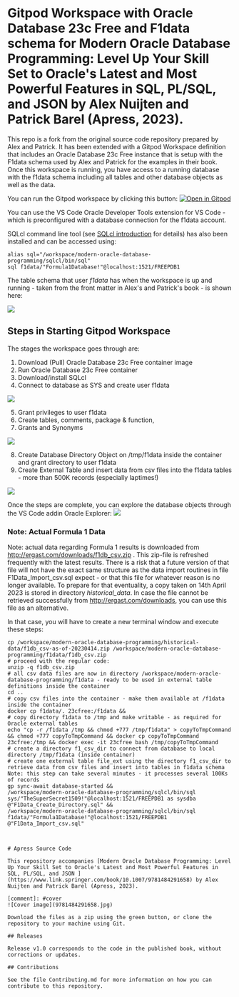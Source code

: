 # Gitpod Workspace with Oracle Database 23c Free and F1data schema for Modern Oracle Database Programming: Level Up Your Skill Set to Oracle's Latest and Most Powerful Features in SQL, PL/SQL, and JSON by Alex Nuijten and Patrick Barel (Apress, 2023).

This repo is a fork from the original source code repository prepared by Alex and Patrick. It has been extended with a Gitpod Workspace definition that includes an Oracle Database 23c Free instance that is setup with the F1data schema used by Alex and Patrick for the examples in their book. Once this workspace is running, you have access to a running database with the f1data schema including all tables and other database objects as well as the data.

You can run the Gitpod workspace by clicking this button:
[![Open in Gitpod](https://gitpod.io/button/open-in-gitpod.svg)](https://gitpod.io/#https://github.com/lucasjellema/modern-oracle-database-programming/tree/gitpod-workspace-23c-free)


You can use the VS Code Oracle Developer Tools extension for VS Code - which is preconfigured with a database connection for the f1data account.

SQLcl command line tool (see [SQLcl introduction](https://www.oracle.com/database/sqldeveloper/technologies/sqlcl/) for details) has also been installed and can be accessed using:

```
alias sql="/workspace/modern-oracle-database-programming/sqlcl/bin/sql"
sql f1data/"Formula1Database!"@localhost:1521/FREEPDB1 
```  

The table schema that user *f1data* has when the workspace is up and running - taken from the front matter in Alex's and Patrick's book - is shown here:

![](images/database-schema-f1data.png)

## Steps in Starting Gitpod Workspace

The stages the workspace goes through are:
1. Download (Pull) Oracle Database 23c Free container image  
2. Run Oracle Database 23c Free container 
3. Download/install SQLcl
4. Connect to database as SYS and create user f1data

![](images/stage-A.png)

5. Grant privileges to user f1data 
6. Create tables, comments, package & function, 
7. Grants and Synonyms

![](images/stage-B.png)

8. Create Database Directory Object on /tmp/f1data inside the container and grant directory to user f1data
9. Create External Table and insert data from csv files into the f1data tables - more than 500K records (especially laptimes!)

![](images/stage-C.png)

Once the steps are complete, you can explore the database objects through the VS Code addin Oracle Explorer:
![](images/vscode-oracleexplorer.png)

### Note: Actual Formula 1 Data

Note: actual data regarding Formula 1 results is downloaded from http://ergast.com/downloads/f1db_csv.zip . This zip-file is refreshed frequently with the latest results. There is a risk that a future version of that file will not have the exact same structure as the data import routines in file F1Data_Import_csv.sql expect - or that this file for whatever reason is no longer available. To prepare for that eventuality, a copy taken on 14th April 2023 is stored in directory *historical_data*. In case the file cannot be retrieved successfully from http://ergast.com/downloads, you can use this file as an alternative. 

In that case, you will have to create a new terminal window and execute these steps:
```
cp /workspace/modern-oracle-database-programming/historical-data/f1db_csv-as-of-20230414.zip /workspace/modern-oracle-database-programming/f1data/f1db_csv.zip
# proceed with the regular code:
unzip -q f1db_csv.zip
# all csv data files are now in directory /workspace/modern-oracle-database-programming/f1data - ready to be used in external table definitions inside the container
cd ..
# copy csv files into the container - make them available at /f1data inside the container
docker cp f1data/. 23cfree:/f1data &&
# copy directory f1data to /tmp and make writable - as required for Oracle external tables 
echo "cp -r /f1data /tmp && chmod +777 /tmp/f1data" > copyToTmpCommand && chmod +777 copyToTmpCommand && docker cp copyToTmpCommand 23cfree:/tmp && docker exec -it 23cfree bash /tmp/copyToTmpCommand
# create a directory f1_csv_dir to connect from database to local directory /tmp/f1data (inside container)
# create one external table file_ext using the directory f1_csv_dir to retrieve data from csv files and insert into tables in f1data schema Note: this step can take several minutes - it processes several 100Ks of records
gp sync-await database-started &&
/workspace/modern-oracle-database-programming/sqlcl/bin/sql sys/"TheSuperSecret1509!"@localhost:1521/FREEPDB1 as sysdba @"F1Data_Create_Directory.sql" && 
/workspace/modern-oracle-database-programming/sqlcl/bin/sql f1data/"Formula1Database!"@localhost:1521/FREEPDB1 @"F1Data_Import_csv.sql"



# Apress Source Code

This repository accompanies [Modern Oracle Database Programming: Level Up Your Skill Set to Oracle's Latest and Most Powerful Features in SQL, PL/SQL, and JSON ](https://www.link.springer.com/book/10.1007/9781484291658) by Alex Nuijten and Patrick Barel (Apress, 2023).

[comment]: #cover
![Cover image](9781484291658.jpg)

Download the files as a zip using the green button, or clone the repository to your machine using Git.

## Releases

Release v1.0 corresponds to the code in the published book, without corrections or updates.

## Contributions

See the file Contributing.md for more information on how you can contribute to this repository.